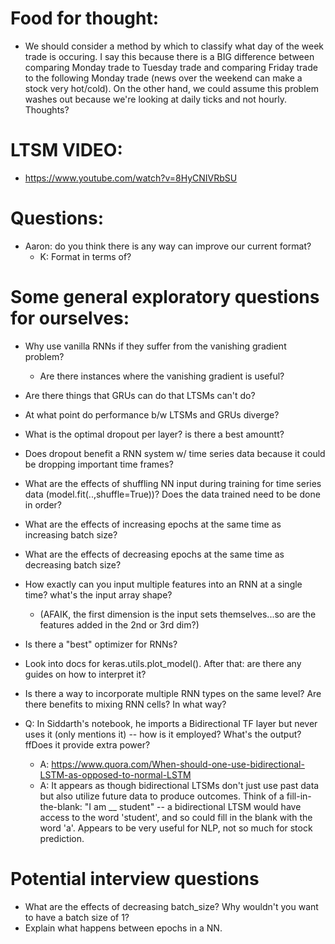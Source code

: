 # Food for thought:
- We should consider a method by which to classify what day of the week 
trade is occuring. I say this because there is a BIG difference between 
comparing Monday trade to Tuesday trade and comparing Friday trade to 
the following Monday trade (news over the weekend can make a stock very 
hot/cold). On the other hand, we could assume this problem washes out 
because we're looking at daily ticks and not hourly. Thoughts?

# LTSM VIDEO:
- https://www.youtube.com/watch?v=8HyCNIVRbSU


# Questions:
- Aaron: do you think there is any way can improve our current format?
  - K: Format in terms of?

# Some general exploratory questions for ourselves:
- Why use vanilla RNNs if they suffer from the vanishing gradient problem?
  - Are there instances where the vanishing gradient is useful?
- Are there things that GRUs can do that LTSMs can't do?
- At what point do performance b/w LTSMs and GRUs diverge?


- What is the optimal dropout per layer? is there a best amountt?
- Does dropout benefit a RNN system w/ time series data because it could 
be dropping important time frames?
- What are the effects of shuffling NN input during training for time series data (model.fit(..,shuffle=True))?
Does the data trained need to be done in order?
- What are the effects of increasing epochs at the same time as increasing batch size? 
- What are the effects of decreasing epochs at the same time as decreasing batch size?
- How exactly can you input multiple features into an RNN at a single time? what's the input array shape?
  - (AFAIK, the first dimension is the input sets themselves...so are the features added in the 2nd or 3rd dim?)
- Is there a "best" optimizer for RNNs?

- Look into docs for keras.utils.plot_model(). After that: are there any guides on how to interpret it?
- Is there a way to incorporate multiple RNN types on the same level? Are there benefits to mixing RNN cells? In what way?
- Q: In Siddarth's notebook, he imports a Bidirectional TF layer but never 
uses it (only mentions it) -- how is it employed? What's the output? ffDoes it provide extra power?
  - A: https://www.quora.com/When-should-one-use-bidirectional-LSTM-as-opposed-to-normal-LSTM
  - A: It appears as though bidirectional LTSMs don't just use past data but also utilize future data to produce outcomes.
Think of a fill-in-the-blank: "I am __ student" -- a bidirectional LTSM would have access to the word 'student', and so 
could fill in the blank with the word 'a'. Appears to be very useful for NLP, not so much for stock prediction.

# Potential interview questions
- What are the effects of decreasing batch_size? Why wouldn't you want 
to have a batch size of 1?
- Explain what happens between epochs in a NN.
